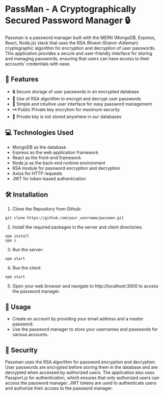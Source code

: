 # PassMan - A Cryptographically Secured Password Manager 🔒

Passman is a password manager built with the MERN (MongoDB, Express, React, Node.js) stack that uses the RSA (Rivest–Shamir–Adleman) cryptographic algorithm for encryption and decryption of user passwords. This application provides a secure and user-friendly interface for storing and managing passwords, ensuring that users can have access to their accounts' credentials with ease.

## 🚀 Features
- 🔒 Secure storage of user passwords in an encrypted database
- 🔐 Use of RSA algorithm to encrypt and decrypt user passwords
- 🌟 Simple and intuitive user interface for easy password management
- 🗝️ Public Private key encrytion for maximum security
- 🚫 Private key is not stored anywhere in our databases

## 💻 Technologies Used
- MongoDB as the database
- Express as the web application framework
- React as the front-end framework
- Node.js as the back-end runtime environment
- RSA module for password encryption and decryption
- Axios for HTTP requests
- JWT for token-based authentication

## 🛠️ Installation
1. Clone the Repository from Github:
```
git clone https://github.com/your_username/passman.git
```
2. Install the required packages in the server and client directories:
```
npm install
npm i
```
3. Run the server:
```
npm start
```
4. Run the client:
```
npm start
```
5. Open your web browser and navigate to http://localhost:3000 to access the password manager.

## 🚀 Usage
- Create an account by providing your email address and a master password.
- Use the password manager to store your usernames and passwords for various accounts.

## 🔐 Security
Passman uses the RSA algorithm for password encryption and decryption. User passwords are encrypted before storing them in the database and are decrypted when accessed by authorized users. The application also uses Passport.js for authentication, which ensures that only authorized users can access the password manager. JWT tokens are used to authenticate users and authorize their access to the password manager.
